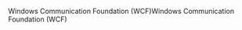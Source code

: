 <span data-ttu-id="2aaf5-101">Windows Communication Foundation (WCF)</span><span class="sxs-lookup"><span data-stu-id="2aaf5-101">Windows Communication Foundation (WCF)</span></span>